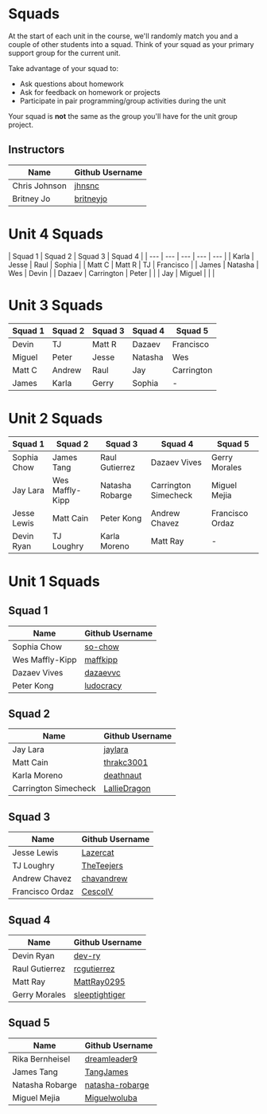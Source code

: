 # Squads

At the start of each unit in the course, we'll randomly match you and a couple of other students into a squad. Think of your squad as your primary support group for the current unit.

Take advantage of your squad to:

* Ask questions about homework
* Ask for feedback on homework or projects
* Participate in pair programming/group activities during the unit

Your squad is **not** the same as the group you'll have for the unit group project.

## Instructors

| Name                 | Github Username |
|----------------------|-----------------|
| Chris Johnson        | [jhnsnc](https://github.com/jhnsnc) |
| Britney Jo           | [britneyjo](https://github.com/britneyjo) |

# Unit 4 Squads
| Squad 1 | Squad 2 | Squad 3 | Squad 4 | 
| --- | --- | --- | --- | --- |
| Karla | Jesse | Raul | Sophia | 
| Matt C | Matt R | TJ | Francisco | 
| James | Natasha | Wes | Devin | 
| Dazaev | Carrington | Peter |  |
| Jay | Miguel | | |


# Unit 3 Squads

| Squad 1 | Squad 2 | Squad 3 | Squad 4 | Squad 5 |
| --- | --- | --- | --- | --- |
| Devin | TJ | Matt R | Dazaev | Francisco |
| Miguel | Peter | Jesse | Natasha | Wes |
| Matt C | Andrew | Raul | Jay | Carrington |
| James | Karla | Gerry | Sophia | - |


# Unit 2 Squads

| Squad 1 | Squad 2 | Squad 3 | Squad 4 | Squad 5 |
| --- | --- | --- | --- | --- |
| Sophia Chow | James Tang | Raul Gutierrez | Dazaev Vives | Gerry Morales |
| Jay Lara | Wes Maffly-Kipp | Natasha Robarge | Carrington Simecheck | Miguel Mejia |
| Jesse Lewis | Matt Cain | Peter Kong | Andrew Chavez | Francisco Ordaz |
| Devin Ryan | TJ Loughry | Karla Moreno | Matt Ray | - |




# Unit 1 Squads

## Squad 1

| Name                 | Github Username |
|----------------------|-----------------|
| Sophia Chow          | [so-chow](https://github.com/so-chow) |
| Wes Maffly-Kipp      | [maffkipp](https://github.com/maffkipp) |
| Dazaev Vives         | [dazaevvc](https://github.com/dazaevvc) |
| Peter Kong           | [ludocracy](https://github.com/ludocracy) |

## Squad 2

| Name                 | Github Username |
|----------------------|-----------------|
| Jay Lara             | [jaylara](https://github.com/jaylara) |
| Matt Cain            | [thrakc3001](https://github.com/thrakc3001) |
| Karla Moreno         | [deathnaut](https://github.com/deathnaut) |
| Carrington Simecheck | [LallieDragon](https://github.com/LallieDragon) |

## Squad 3

| Name                 | Github Username |
|----------------------|-----------------|
| Jesse Lewis          | [Lazercat](https://github.com/Lazercat) |
| TJ Loughry           | [TheTeejers](https://github.com/TheTeejers) |
| Andrew Chavez        | [chavandrew](https://github.com/chavandrew) |
| Francisco Ordaz      | [CescoIV](https://github.com/CescoIV) |

## Squad 4

| Name                 | Github Username |
|----------------------|-----------------|
| Devin Ryan           | [dev-ry](https://github.com/dev-ry) |
| Raul Gutierrez       | [rcgutierrez](https://github.com/rcgutierrez) |
| Matt Ray             | [MattRay0295](https://github.com/MattRay0295) |
| Gerry Morales        | [sleeptightiger](https://github.com/sleeptightiger) |

## Squad 5

| Name                 | Github Username |
|----------------------|-----------------|
| Rika Bernheisel      | [dreamleader9](https://github.com/dreamleader9) |
| James Tang           | [TangJames](https://github.com/TangJames) |
| Natasha Robarge      | [natasha-robarge](https://github.com/natasha-robarge) |
| Miguel Mejia      | [Miguelwoluba](https://github.com/Miguelwoluba) |


<!---
Template:

## Unit n

| Squad 1 | Squad 2 | Squad 3 | Squad 4 | Squad 5 | Squad 6 | Squad 7 | Squad 8 |
| --- | --- | --- | --- | --- | --- | --- | --- |
|  |  |  |  |  |  |  |  |
|  |  |  |  |  |  |  |  |
|  |  |  |  |  |  |  |  |
--->

